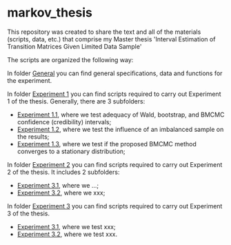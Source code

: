 # markov_thesis

This repository was created to share the text and all of the materials (scripts, data, etc.) that comprise my Master thesis 'Interval Estimation of Transition Matrices Given Limited Data Sample'

The scripts are organized the following way:

In folder [General](general/README.md) you can find general specifications, data and functions for the experiment.

In folder [Experiment 1](experiment_1/README.md) you can find scripts required to carry out Experiment 1 of the thesis. Generally, there are 3 subfolders:

* [Experiment 1.1](experiment_1_1/README.md), where we test adequacy of Wald, bootstrap, and BMCMC confidence (credibility) intervals;
* [Experiment 1.2](experiment_1_2/README.md), where we test the influence of an imbalanced sample on the results;
* [Experiment 1.3](experiment_1_3/README.md), where we test if the proposed BMCMC method converges to a stationary distribution;

In folder [Experiment 2](experiment_2/README.md) you can find scripts required to carry out Experiment 2 of the thesis. It includes 2 subfolders:

* [Experiment 3.1](experiment_1_1/README.md), where we ...;
* [Experiment 3.2](experiment_1_2/README.md), where we xxx;

In folder [Experiment 3](experiment_3/README.md) you can find scripts required to carry out Experiment 3 of the thesis.

* [Experiment 3.1](experiment_1_1/README.md), where we test xxx;
* [Experiment 3.2](experiment_1_2/README.md), where we test xxx.